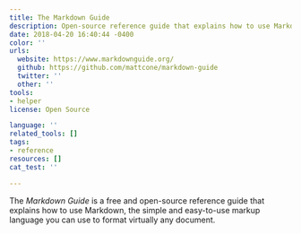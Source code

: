 ```yaml
---
title: The Markdown Guide
description: Open-source reference guide that explains how to use Markdown
date: 2018-04-20 16:40:44 -0400
color: ''
urls:
  website: https://www.markdownguide.org/
  github: https://github.com/mattcone/markdown-guide
  twitter: ''
  other: ''
tools:
- helper
license: Open Source

language: ''
related_tools: []
tags:
- reference
resources: []
cat_test: ''

---
```

The _Markdown Guide_ is a free and open-source reference guide that explains how to use Markdown, the simple and easy-to-use markup language you can use to format virtually any document.